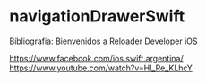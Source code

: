 # navigationDrawerSwift

Bibliografia: Bienvenidos a Reloader Developer iOS

https://www.facebook.com/ios.swift.argentina/
https://www.youtube.com/watch?v=Hl_Re_KLhcY
